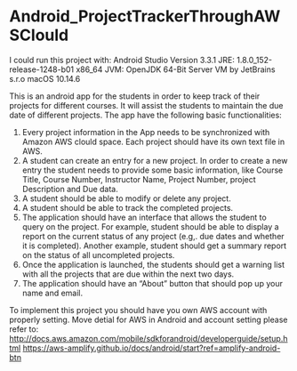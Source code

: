 # Android_ProjectTrackerThroughAWSClould

I could run this project with: Android Studio Version 3.3.1 JRE: 1.8.0_152-release-1248-b01 x86_64 JVM: OpenJDK 64-Bit Server VM by JetBrains s.r.o macOS 10.14.6

This is an android app for the students in order to keep track of their projects for different courses. It will assist the students to maintain the due date of different projects.
The app have the following basic functionalities:
1. Every project information in the App needs to be synchronized with Amazon AWS clould space. Each project should have its own text file in AWS.
2. A student can create an entry for a new project. In order to create a new entry the student needs to provide some basic information, like Course Title, Course Number, Instructor Name, Project Number, project Description and Due data.
3. A student should be able to modify or delete any project.
4. A student should be able to track the completed projects.
5. The application should have an interface that allows the student to query on the project. For example, student should be able to display a report on the current status of any project (e.g,. due dates and whether it is completed). Another example, student should get a summary report on the status of all uncompleted projects.
6. Once the application is launched, the students should get a warning list with all the projects that are due within the next two days.
7. The application should have an “About” button that should pop up your name and email.

To implement this project you should have you own AWS account with properly setting.
Move detial for AWS in Android and account setting please refer to:
http://docs.aws.amazon.com/mobile/sdkforandroid/developerguide/setup.html
https://aws-amplify.github.io/docs/android/start?ref=amplify-android-btn




